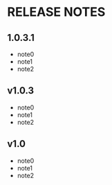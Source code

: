 # RELEASE NOTES

## 1.0.3.1

- note0
- note1
- note2

## v1.0.3

- note0
- note1
- note2

## v1.0

- note0
- note1
- note2
